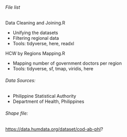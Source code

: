 ###### File list
Data Cleaning and Joining.R
  - Unifying the datasets 
  - Filtering regional data
  - Tools: tidyverse, here, readxl

HCW by Regions Mapping.R
  - Mapping number of government doctors per region
  - Tools: tidyverse, sf, tmap, viridis, here

###### Data Sources: 
 - Philippine Statistical Authority
 - Department of Health, Philippines

###### Shape file:
https://data.humdata.org/dataset/cod-ab-phl?
